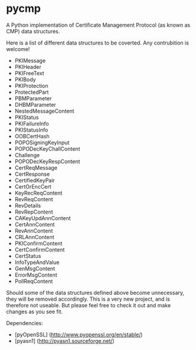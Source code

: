 # pycmp

A Python implementation of Certificate Management Protocol (as known as CMP) data structures.

Here is a list of different data structures to be coverted. Any contrubition is welcome!

- PKIMessage
- PKIHeader
- PKIFreeText
- PKIBody
- PKIProtection
- ProtectedPart
- PBMParameter
- DHBMParameter
- NestedMessageContent
- PKIStatus
- PKIFailureInfo
- PKIStatusInfo
- OOBCertHash
- POPOSigningKeyInput
- POPODecKeyChallContent
- Challenge
- POPODecKeyRespContent
- CertReqMessage
- CertResponse
- CertifiedKeyPair
- CertOrEncCert
- KeyRecReqContent
- RevReqContent
- RevDetails
- RevRepContent
- CAKeyUpdAnnContent
- CertAnnContent
- RevAnnContent
- CRLAnnContent
- PKIConfirmContent
- CertConfirmContent
- CertStatus
- InfoTypeAndValue
- GenMsgContent
- ErrorMsgContent
- PollReqContent

Should some of the data structures defined above become unnecessary, they will be removed accordingly.
This is a very new project, and is therefore not useable. But please feel free to check it out and make changes as you see fit.

Dependencies:
- [pyOpenSSL] (http://www.pyopenssl.org/en/stable/)
- [pyasn1] (http://pyasn1.sourceforge.net/)

